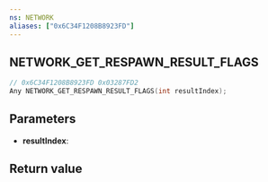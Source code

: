 ```yaml
---
ns: NETWORK
aliases: ["0x6C34F1208B8923FD"]
---
```

## NETWORK_GET_RESPAWN_RESULT_FLAGS

```c
// 0x6C34F1208B8923FD 0x03287FD2
Any NETWORK_GET_RESPAWN_RESULT_FLAGS(int resultIndex);
```

## Parameters
* **resultIndex**: 

## Return value
